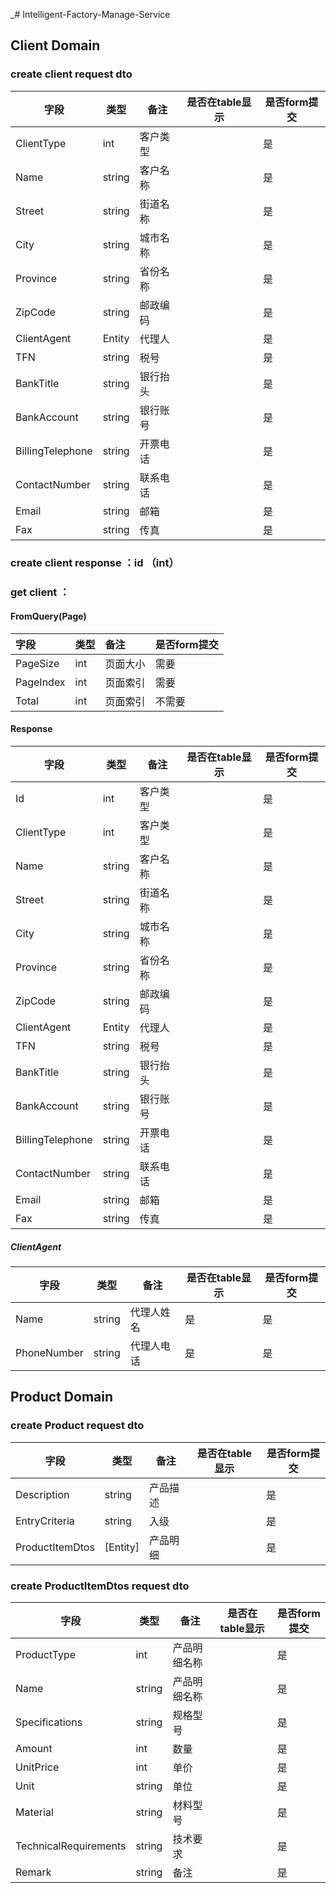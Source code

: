 _# Intelligent-Factory-Manage-Service

## Client Domain
### create client request dto
| 字段 | 类型    | 备注  | 是否在table显示 | 是否form提交|
|----|-------| ----   |-------|---------|
| ClientType | int   | 客户类型 |       | 是 |
| Name | string | 客户名称 |       | 是      |
| Street | string | 街道名称 |       | 是      |
| City | string | 城市名称 |       | 是      |
| Province | string | 省份名称 |       | 是      |
| ZipCode | string | 邮政编码 |       | 是      |
| ClientAgent | Entity | 代理人 |       | 是      |
| TFN | string | 税号   |       | 是      |
| BankTitle | string | 银行抬头 |       | 是       |
| BankAccount | string | 银行账号 |       | 是       |
| BillingTelephone | string | 开票电话  |       | 是 |
| ContactNumber | string | 联系电话 |       | 是 |
| Email | string | 邮箱  |       | 是   |
| Fax | string | 传真  |       | 是 |
### create client response ：id （int）

### get client ：
#### FromQuery(Page)
| 字段        | 类型    | 备注   | 是否form提交      |
|:----------|:------|:-----|:--------------|
| PageSize  | int   | 页面大小 | 需要            | 
| PageIndex | int   | 页面索引 | 需要            | 
| Total | int   | 页面索引 | 不需要           |
#### Response
| 字段               | 类型    | 备注  | 是否在table显示 | 是否form提交|
|------------------|-------| ----   |-------|---------|
| Id               | int   | 客户类型 |       | 是 |
| ClientType       | int   | 客户类型 |       | 是 |
| Name             | string | 客户名称 |       | 是      |
| Street           | string | 街道名称 |       | 是      |
| City             | string | 城市名称 |       | 是      |
| Province         | string | 省份名称 |       | 是      |
| ZipCode          | string | 邮政编码 |       | 是      |
| ClientAgent      | Entity | 代理人 |       | 是      |
| TFN              | string | 税号   |       | 是      |
| BankTitle        | string | 银行抬头 |       | 是       |
| BankAccount      | string | 银行账号 |       | 是       |
| BillingTelephone | string | 开票电话  |       | 是 |
| ContactNumber    | string | 联系电话 |       | 是 |
| Email            | string | 邮箱  |       | 是   |
| Fax              | string | 传真  |       | 是 |
##### ClientAgent
| 字段          | 类型     | 备注    | 是否在table显示 | 是否form提交 |
|-------------|--------|-------|----------|----------|
| Name        | string | 代理人姓名 | 是        | 是        |
| PhoneNumber | string | 代理人电话 | 是        | 是        |

## Product Domain
### create Product request dto
| 字段        | 类型       | 备注   | 是否在table显示 | 是否form提交 |
|-----------|----------|------|-----------|----------|
| Description | string   | 产品描述 |           |  是       |
| EntryCriteria | string   | 入级   |           | 是        |
| ProductItemDtos | [Entity] | 产品明细 |           | 是        |

### create ProductItemDtos request dto
| 字段        | 类型     | 备注   | 是否在table显示 | 是否form提交 |
|-----------|--------|------|-----------|----------|
| ProductType | int    | 产品明细名称 |           |  是       |
| Name | string | 产品明细名称 |           |  是       |
| Specifications | string | 规格型号   |           | 是        |
| Amount | int    | 数量 |           | 是        |
| UnitPrice | int    | 单价   |           | 是        |
| Unit | string | 单位 |           | 是        |
| Material | string | 材料型号 |           | 是        |
| TechnicalRequirements | string    | 技术要求   |           | 是        |
| Remark | string | 备注 |           | 是        |
